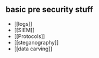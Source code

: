 ## basic pre security stuff 
- [[logs]] 
- [[SIEM]] 
- [[Protocols]] 
- [[steganography]] 
- [[data carving]] 